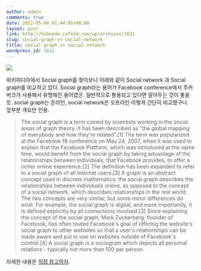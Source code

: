 ```yaml
---
author: admin
comments: true
date: 2012-05-08 01:44:01+00:00
layout: post
link: http://hubnode.cafe24.com/wp/archives/1631
slug: social-graph-vs-social-network
title: social graph vs social network
wordpress_id: 1631
---
```




[![](http://hubnode.cafe24.com/wp/wp-content/uploads/2012/05/250px-6n-graf.svg_.png)](http://hubnode.cafe24.com/wp/wp-content/uploads/2012/05/250px-6n-graf.svg_.png)

위키피디아에서 Social graph를 찾아보니 아래와 같이 Social network 과 Social graph를 비교하고 있다. Social graph라는 용어가 Facebook conference에서 주커버크가 사용해서 유명해진 용어였군. 일반적으로 통용되고 있다면 알아두는 것이 좋을 듯. social graph는 온라인, social network은 오프라인 이렇게 간단히 비교했구나. 앞부분 개요만 인용.


<blockquote>The social graph is a term coined by scientists working in the social areas of graph theory. It has been described as "the global mapping of everybody and how they're related".[1] The term was popularized at the Facebook f8 conference on May 24, 2007, when it was used to explain that the Facebook Platform, which was introduced at the same time, would benefit from the social graph by taking advantage of the relationships between individuals, that Facebook provides, to offer a richer online experience.[2] The definition has been expanded to refer to a social graph of all Internet users.[3]
A graph is an abstract concept used in discrete mathematics; the social graph describes the relationships between individuals online, as opposed to the concept of a social network, which describes relationships in the real world. The two concepts are very similar, but some minor differences do exist. For example, the social graph is digital, and more importantly, it is defined explicitly by all connections involved.[3] Since explaining the concept of the social graph, Mark Zuckerberg, founder of Facebook, has often touted Facebook's goal of offering the website's social graph to other websites so that a user's relationships can be made aware and put to use on websites outside of Facebook's control.[4]
A social graph is a sociogram which depicts all personal relations - typically not more than 100 per person.</blockquote>


자세한 내용은 [직접 참고하자](http://en.wikipedia.org/wiki/Social_graph).


